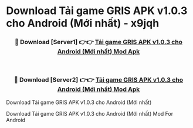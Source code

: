 # Download Tải game GRIS APK v1.0.3 cho Android (Mới nhất) - x9jqh


<div align="center">
<h3>🔴 Download [Server1] 👉👉 <a href="https://apk-comot.site?title=Tải_game_GRIS_APK_v1.0.3_cho_Android_(Mới_nhất)">Tải game GRIS APK v1.0.3 cho Android (Mới nhất) Mod Apk</a></h3><br>
<h3>🔴 Download [Server2] 👉👉 <a href="https://apk-comot.site?title=Tải_game_GRIS_APK_v1.0.3_cho_Android_(Mới_nhất)">Tải game GRIS APK v1.0.3 cho Android (Mới nhất) Mod Apk</a></h3>
</div>



Download Tải game GRIS APK v1.0.3 cho Android (Mới nhất) 

Download Tải game GRIS APK v1.0.3 cho Android (Mới nhất) Mod For Android